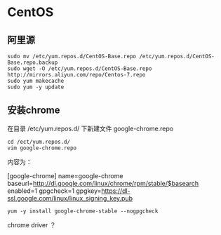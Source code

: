 # CentOS

## 阿里源

```shell
sudo mv /etc/yum.repos.d/CentOS-Base.repo /etc/yum.repos.d/CentOS-Base.repo.backup
sudo wget -O /etc/yum.repos.d/CentOS-Base.repo http://mirrors.aliyun.com/repo/Centos-7.repo
sudo yum makecache
sudo yum -y update
```

## 安装chrome

在目录 /etc/yum.repos.d/ 下新建文件 google-chrome.repo

```shell
cd /ect/yum.repos.d/
vim google-chrome.repo
```

内容为：

[google-chrome]
name=google-chrome
baseurl=http://dl.google.com/linux/chrome/rpm/stable/$basearch
enabled=1
gpgcheck=1
gpgkey=https://dl-ssl.google.com/linux/linux_signing_key.pub

```shell
yum -y install google-chrome-stable --nogpgcheck
```

chrome driver ？

